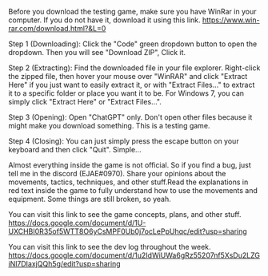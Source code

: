 Before you download the testing game, make sure you have WinRar in your computer. If you do not have it, download it using this link.
https://www.win-rar.com/download.html?&L=0

Step 1 (Downloading): Click the "Code" green dropdown button to open the dropdown. Then you will see "Download ZIP", Click it.

Step 2 (Extracting): Find the downloaded file in your file explorer. Right-click the zipped file, then hover your mouse over "WinRAR" and click "Extract Here" if you just want to easily extract it, or with "Extract Files..." to extract it to a specific folder or place you want it to be. For Windows 7, you can simply click "Extract Here" or "Extract Files...".

Step 3 (Opening): Open "ChatGPT" only. Don't open other files because it might make you download something. This is a testing game.

Step 4 (Closing): You can just simply press the escape button on your keyboard and then click "Quit". Simple...

Almost everything inside the game is not official. So if you find a bug, just tell me in the discord (EJAE#0970). Share your opinions about the movements, tactics, techniques, and other stuff.Read the explanations in red text inside the game to fully understand how to use the movements and equipment.
Some things are still broken, so yeah.

You can visit this link to see the game concepts, plans, and other stuff.
https://docs.google.com/document/d/1U-UXCHBI0R35of5WTT8O6yCsMPF0Ub0j7ocLePpUhqc/edit?usp=sharing

You can visit this link to see the dev log throughout the week.
https://docs.google.com/document/d/1u2IdWiUWa6gRz55207nf5XsDu2LZGiNl7DIaxjQQh5g/edit?usp=sharing
